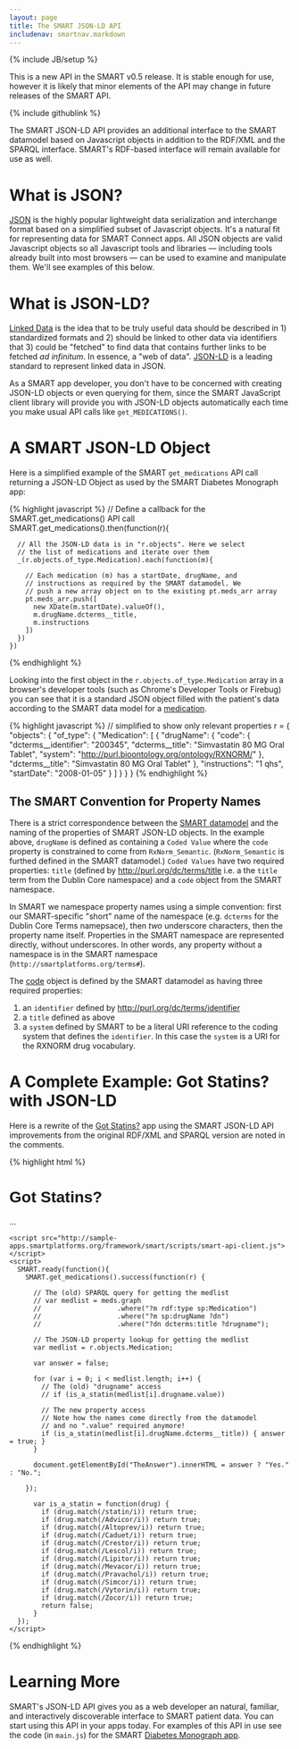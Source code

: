 ```yaml
---
layout: page
title: The SMART JSON-LD API
includenav: smartnav.markdown
---
```


{% include JB/setup %}

<div id="toc"></div>

<div class='simple_box'>
  <p>
  This is a new API in the SMART v0.5 release. It is stable enough for
  use, however it is likely that minor elements of the API may change in
  future releases of the SMART API.
  </p>
  {% include githublink %}
</div>


The SMART JSON-LD API provides an additional interface to the SMART datamodel
based on Javascript objects in addition to the RDF/XML and the SPARQL
interface. SMART's RDF-based interface will remain available for use as well.


# What is JSON?

[JSON][foo] is the highly popular lightweight data serialization and
interchange format based on a simplified subset of Javascript objects.  It's a
natural fit for representing data for SMART Connect apps. All JSON objects are
valid Javascript objects so all Javascript tools and libraries &mdash;
including tools already built into most browsers &mdash; can be used to examine
and manipulate them. We'll see examples of this below.

[foo]: http://json.org


# What is JSON-LD?

[Linked Data][] is the idea that to be truly useful data should be
described in 1) standardized formats and 2) should be linked to other
data via identifiers that 3) could be "fetched" to find data that contains
further links to be fetched _ad infinitum_. In essence, a "web of data".
[JSON-LD][] is a leading standard to represent linked data in JSON.

As a SMART app developer, you don't have to be concerned with creating
JSON-LD objects or even querying for them, since the SMART JavaScript
client library will provide you with JSON-LD objects automatically
each time you make usual API calls like `get_MEDICATIONS()`.

[Linked Data]: http://en.wikipedia.org/wiki/Linked_data
[JSON-LD]:     http://json-ld.org


# A SMART JSON-LD Object

Here is a simplified example of the SMART `get_medications` API call
returning a JSON-LD Object as used by the SMART Diabetes Monograph app:

{% highlight javascript %}
    // Define a callback for the SMART.get_medications() API call
    SMART.get_medications().then(function(r){

      // All the JSON-LD data is in "r.objects". Here we select
      // the list of medications and iterate over them
      _(r.objects.of_type.Medication).each(function(m){

        // Each medication (m) has a startDate, drugName, and
        // instructions as required by the SMART datamodel. We
        // push a new array object on to the existing pt.meds_arr array
        pt.meds_arr.push([
          new XDate(m.startDate).valueOf(),
          m.drugName.dcterms__title,
          m.instructions
        ])
      })
    })
{% endhighlight %}

Looking into the first object in the `r.objects.of_type.Medication` array in a
browser's developer tools (such as Chrome's Developer Tools or Firebug) you can
see that it is a standard JSON object filled with the patient's data according
to the SMART data model for a [medication][].

[medication]: http://dev.smartplatforms.org/reference/data_model/#Medication

{% highlight javascript %}
    // simplified to show only relevant properties
    r = {
      "objects": {
        "of_type": {
          "Medication": [
            {
              "drugName": {
                "code": {
                  "dcterms__identifier": "200345",
                  "dcterms__title": "Simvastatin 80 MG Oral Tablet",
                  "system": "http://purl.bioontology.org/ontology/RXNORM/"
                },
                "dcterms__title": "Simvastatin 80 MG Oral Tablet"
              },
              "instructions": "1 qhs",
              "startDate": "2008-01-05"
            }
          ]
        }
      }
    }
{% endhighlight %}

## The SMART Convention for Property Names

There is a strict correspondence between the [SMART datamodel][] and the
naming of the properties of SMART JSON-LD objects. In the example above,
`drugName` is defined as containing a `Coded Value` where the `code`
property is constrained to come from `RxNorm_Semantic`. (`RxNorm_Semantic`
is furthed defined in the SMART datamodel.) `Coded Values` have two required
properties: `title` (defined by http://purl.org/dc/terms/title i.e. a the
`title` term from the Dublin Core namespace) and a `code` object from the SMART
namespace.

[SMART datamodel]: http://dev.smartplatforms.org/reference/data_model/

In SMART we namespace property names using a simple convention: first our
SMART-specific "short" name of the namespace (e.g. `dcterms`
for the Dublin Core Terms namepsace), then _two_ underscore characters,
then the property name itself. Properties in the SMART namespace are
represented directly, without underscores.  In other words, any property
without a namespace is in the SMART namespace (`http://smartplatforms.org/terms#`).

The [code][] object is defined by the SMART datamodel as having three
required properties:

1. an `identifier` defined by <http://purl.org/dc/terms/identifier>
2. a `title` defined as above
3. a `system` defined by SMART to be a literal URI reference to the
   coding system that defines the `identifier`. In this case the
   `system` is a URI for the RXNORM drug vocabulary.

[code]: http://dev.smartplatforms.org/reference/data_model/#Code


# A Complete Example: Got Statins? with JSON-LD

Here is a rewrite of the [Got Statins?][] app using the SMART JSON-LD API
improvements from the original RDF/XML and SPARQL version are noted in
the comments.

{% highlight html %}
<!DOCTYPE html>
<html>
  <head>
    <title>Got Statins?</title>
  </head>
  <body>
    <h1 style="font-family: Arial, sans-serif;">Got Statins?</h1>
    <a id="TheAnswer">...</a>

    <script src="http://sample-apps.smartplatforms.org/framework/smart/scripts/smart-api-client.js"></script>
    <script>
      SMART.ready(function(){
        SMART.get_medications().success(function(r) {

          // The (old) SPARQL query for getting the medlist
          // var medlist = meds.graph
          //                   .where("?m rdf:type sp:Medication")
          //                   .where("?m sp:drugName ?dn")
          //                   .where("?dn dcterms:title ?drugname");

          // The JSON-LD property lookup for getting the medlist
          var medlist = r.objects.Medication;

          var answer = false;

          for (var i = 0; i < medlist.length; i++) {
            // The (old) "drugname" access
            // if (is_a_statin(medlist[i].drugname.value))

            // The new property access
            // Note how the names come directly from the datamodel
            // and no ".value" required anymore!
            if (is_a_statin(medlist[i].drugName.dcterms__title)) { answer = true; }
          }

          document.getElementById("TheAnswer").innerHTML = answer ? "Yes." : "No.";

        });

          var is_a_statin = function(drug) {
            if (drug.match(/statin/i)) return true;
            if (drug.match(/Advicor/i)) return true;
            if (drug.match(/Altoprev/i)) return true;
            if (drug.match(/Caduet/i)) return true;
            if (drug.match(/Crestor/i)) return true;
            if (drug.match(/Lescol/i)) return true;
            if (drug.match(/Lipitor/i)) return true;
            if (drug.match(/Mevacor/i)) return true;
            if (drug.match(/Pravachol/i)) return true;
            if (drug.match(/Simcor/i)) return true;
            if (drug.match(/Vytorin/i)) return true;
            if (drug.match(/Zocor/i)) return true;
            return false;
          }
      });
    </script>
  </body>
</html>
{% endhighlight %}

[Got Statins?]: /howto/got_statins


# Learning More

SMART's JSON-LD API gives you as a web developer an natural, familiar,
and interactively discoverable interface to SMART patient data. You can
start using this API in your apps today. For examples of this API in use
see the code (in `main.js`) for the SMART [Diabetes Monograph app][].

[Diabetes Monograph app]: https://github.com/chb/smart_sample_apps/tree/master/static/framework/dm_monograph/js/main.js
